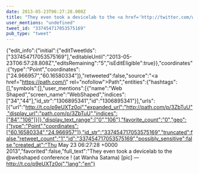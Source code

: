 ```yaml
---
date: 2013-05-23T06:27:28.000Z
title: "They even took a devicelab to the <a href='http://twitter.com/webshaped'>@webshaped</a> conference ! (at Wanha Satama) [pic] — http://t.co/p9eUXTz0oj″"
user_mentions: "undefined"
tweet_id: "337454717053575169"
pub_type: "tweet"
---
```

{"edit_info":{"initial":{"editTweetIds":["337454717053575169"],"editableUntil":"2013-05-23T06:57:28.808Z","editsRemaining":"5","isEditEligible":true}},"coordinates":{"type":"Point","coordinates":["24.966957","60.16580334"]},"retweeted":false,"source":"<a href=\"https://path.com/\" rel=\"nofollow\">Path</a>","entities":{"hashtags":[],"symbols":[],"user_mentions":[{"name":"Web Shaped","screen_name":"WebShaped","indices":["34","44"],"id_str":"1306895341","id":"1306895341"}],"urls":[{"url":"http://t.co/p9eUXTz0oj","expanded_url":"http://path.com/p/3ZbTuU","display_url":"path.com/p/3ZbTuU","indices":["84","106"]}]},"display_text_range":["0","106"],"favorite_count":"0","geo":{"type":"Point","coordinates":["60.16580334","24.966957"]},"id_str":"337454717053575169","truncated":false,"retweet_count":"1","id":"337454717053575169","possibly_sensitive":false,"created_at":"Thu May 23 06:27:28 +0000 2013","favorited":false,"full_text":"They even took a devicelab to the @webshaped conference ! (at Wanha Satama) [pic] — http://t.co/p9eUXTz0oj","lang":"en"}
